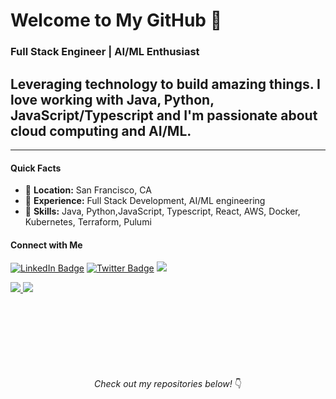 
# Welcome to My GitHub 👋

### Full Stack Engineer  | AI/ML Enthusiast

Leveraging technology to build amazing things. I love working with Java, Python, JavaScript/Typescript  and I'm passionate about cloud computing and AI/ML.
----
 


---

#### Quick Facts
- 📍 **Location:** San Francisco, CA
- 💼 **Experience:** Full Stack Development, AI/ML engineering
- 🚀 **Skills:** Java, Python,JavaScript, Typescript, React, AWS, Docker, Kubernetes, Terraform, Pulumi

#### Connect with Me
[![LinkedIn Badge](https://img.shields.io/badge/-LinkedIn-blue?style=flat-square&logo=LinkedIn&logoColor=white&link=https://www.linkedin.com/in/krthikeyanvelusamy/)](https://www.linkedin.com/in/krthikeyanvelusamy/)
[![Twitter Badge](https://img.shields.io/badge/-Twitter-1DA1F2?style=flat-square&logo=Twitter&logoColor=white&link=https://twitter.com/vekacs)](https://twitter.com/vekacs)
![](https://komarev.com/ghpvc/?username=abstractninjatur&style=flat-square)



<a href="https://github.com/abstractninjatur">
   <picture>
      <source
         srcset="https://github-readme-stats.vercel.app/api?username=abstractninjatur&rank_icon=github&show_icons=true&layout=compact&theme=light"
         media="(prefers-color-scheme: light)"
         />
      <source
         srcset="https://github-readme-stats.vercel.app/api?username=abstractninjatur&rank_icon=github&show_icons=true&layout=compact"
         media="(prefers-color-scheme: light), (prefers-color-scheme: no-preference)"
         />
      <img src="https://github-readme-stats.vercel.app/api?username=abstractninjatur&rank_icon=github&show_icons=true" />
   </picture>
</a>

<a href="https://github.com/abstractninjatur">
   <picture>
      <source
         srcset="https://github-readme-stats.vercel.app/api/top-langs/?username=abstractninjatur&layout=donut-vertical&theme=noctis_minimus&ring_color=#2FED80"
         media="(prefers-color-scheme: light)"
         />
      <source
         srcset="https://github-readme-stats.vercel.app/api/top-langs/?username=abstractninjatur&layout=donut-vertical&theme=noctis_minimus&ring_color=#ff0000"
         media="(prefers-color-scheme: light), (prefers-color-scheme: no-preference)"
         />
      <img src="https://github-readme-stats.vercel.app/api/top-langs/?username=abstractninjatur&layout=donut-vertical&theme=noctis_minimus&show_icons=true&ring_color=#ff0000" />
   </picture>
</a>
<br>
<br>
 
<br>


<p align="center" style="margin-top: 100px; margin-bottom: 20px;"><em>Check out my repositories below!</em> 👇</p>

   

